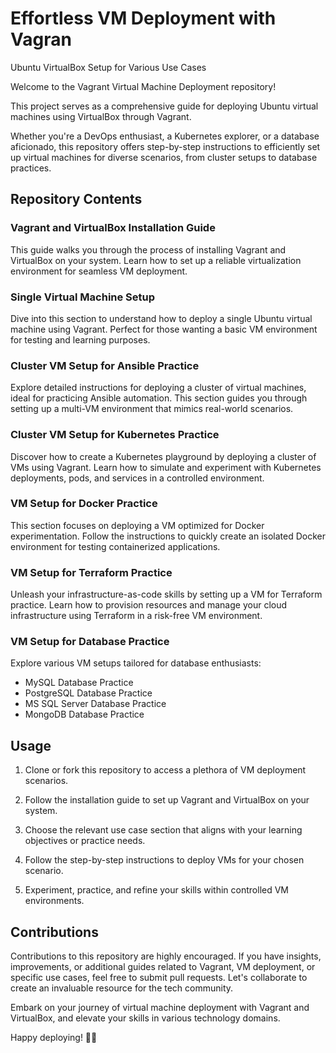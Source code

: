 # Effortless VM Deployment with Vagran

Ubuntu VirtualBox Setup for Various Use Cases

Welcome to the Vagrant Virtual Machine Deployment repository!

This project serves as a comprehensive guide for deploying Ubuntu virtual machines using VirtualBox through Vagrant.

Whether you're a DevOps enthusiast, a Kubernetes explorer, or a database aficionado, this repository offers step-by-step instructions to efficiently set up virtual machines for diverse scenarios, from cluster setups to database practices.

## Repository Contents

### Vagrant and VirtualBox Installation Guide

This guide walks you through the process of installing Vagrant and VirtualBox on your system. Learn how to set up a reliable virtualization environment for seamless VM deployment.

### Single Virtual Machine Setup

Dive into this section to understand how to deploy a single Ubuntu virtual machine using Vagrant. Perfect for those wanting a basic VM environment for testing and learning purposes.

### Cluster VM Setup for Ansible Practice

Explore detailed instructions for deploying a cluster of virtual machines, ideal for practicing Ansible automation. This section guides you through setting up a multi-VM environment that mimics real-world scenarios.

### Cluster VM Setup for Kubernetes Practice

Discover how to create a Kubernetes playground by deploying a cluster of VMs using Vagrant. Learn how to simulate and experiment with Kubernetes deployments, pods, and services in a controlled environment.

### VM Setup for Docker Practice

This section focuses on deploying a VM optimized for Docker experimentation. Follow the instructions to quickly create an isolated Docker environment for testing containerized applications.

### VM Setup for Terraform Practice

Unleash your infrastructure-as-code skills by setting up a VM for Terraform practice. Learn how to provision resources and manage your cloud infrastructure using Terraform in a risk-free VM environment.

### VM Setup for Database Practice

Explore various VM setups tailored for database enthusiasts:

- MySQL Database Practice
- PostgreSQL Database Practice
- MS SQL Server Database Practice
- MongoDB Database Practice

## Usage

1. Clone or fork this repository to access a plethora of VM deployment scenarios.

2. Follow the installation guide to set up Vagrant and VirtualBox on your system.

3. Choose the relevant use case section that aligns with your learning objectives or practice needs.

4. Follow the step-by-step instructions to deploy VMs for your chosen scenario.
5. Experiment, practice, and refine your skills within controlled VM environments.

## Contributions

Contributions to this repository are highly encouraged. If you have insights, improvements, or additional guides related to Vagrant, VM deployment, or specific use cases, feel free to submit pull requests. Let's collaborate to create an invaluable resource for the tech community.

Embark on your journey of virtual machine deployment with Vagrant and VirtualBox, and elevate your skills in various technology domains. 

Happy deploying! 🚀🔮
